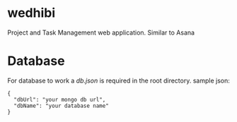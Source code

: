 # wedhibi
Project and Task Management web application. Similar to Asana

# Database
For database to work a *db.json* is required in the root directory. sample json: 
```
{
  "dbUrl": "your mongo db url",
  "dbName": "your database name"
}
```


